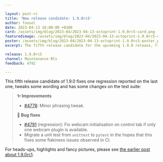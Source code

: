 ```yaml
---

layout: post-rc
title: 'New release candidate: 1.9.0rc5'
author: foosel
date: 2023-04-13 16:00:00 +0100
card: /assets/img/blog/2023-04/2023-04-13-octoprint-1.9.0rc5-card.png
featuredimage: /assets/img/blog/2023-04/2023-04-13-octoprint-1.9.0rc5-card.png
poster: /assets/img/blog/2023-04/2023-04-13-octoprint-1.9.0rc5-poster.png
excerpt: The fifth release candidate for the upcoming 1.9.0 release, fixing a regression reported on the last one.

release: 1.9.0rc5
channel: Maintenance RCs
feedback: 4792

---
```


This fifth release candidate of 1.9.0 fixes one regression reported on the last one, tweaks some wording and has some changes on the test suite:

> **✨ Improvements**
> 
> - [#4778](https://github.com/OctoPrint/OctoPrint/issues/4778): Minor phrasing tweak.
> 
> **🐛 Bug fixes**
> 
> - [#4791](https://github.com/OctoPrint/OctoPrint/issues/4791) (regression): Fix webcam initialisation on control tab if only one webcam plugin is available.
> - Migrate a unit test from `unittest` to `pytest` in the hopes that this fixes some flakiness issues observed in CI.

For heads-ups, highlights and fancy pictures, please see [the earlier post about 1.9.0rc1](/blog/2023/03/07/new-release-candidate-1.9.0rc1/).
